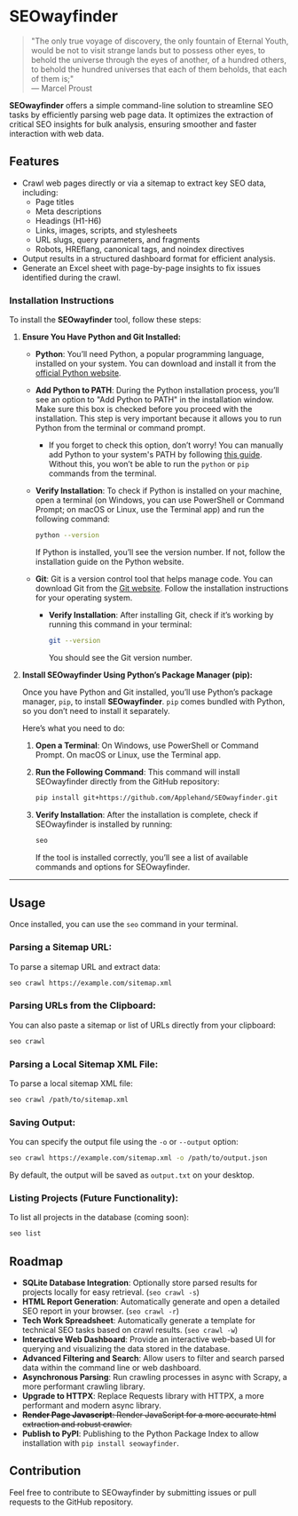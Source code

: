 # SEOwayfinder

> "The only true voyage of discovery, the only fountain of Eternal Youth, would be not to visit strange lands but to possess other eyes, to behold the universe through the eyes of another, of a hundred others, to behold the hundred universes that each of them beholds, that each of them is;"  
> — Marcel Proust

**SEOwayfinder** offers a simple command-line solution to streamline SEO tasks by efficiently parsing web page data. It optimizes the extraction of critical SEO insights for bulk analysis, ensuring smoother and faster interaction with web data.


## Features

- Crawl web pages directly or via a sitemap to extract key SEO data, including:
  - Page titles
  - Meta descriptions
  - Headings (H1-H6)
  - Links, images, scripts, and stylesheets
  - URL slugs, query parameters, and fragments
  - Robots, HREflang, canonical tags, and noindex directives
- Output results in a structured dashboard format for efficient analysis.
- Generate an Excel sheet with page-by-page insights to fix issues identified during the crawl.


### Installation Instructions

To install the **SEOwayfinder** tool, follow these steps:

1. **Ensure You Have Python and Git Installed:**

   - **Python**: You’ll need Python, a popular programming language, installed on your system. You can download and install it from the [official Python website](https://www.python.org/downloads/).

   - **Add Python to PATH**: During the Python installation process, you’ll see an option to "Add Python to PATH" in the installation window. Make sure this box is checked before you proceed with the installation. This step is very important because it allows you to run Python from the terminal or command prompt.

     - If you forget to check this option, don’t worry! You can manually add Python to your system's PATH by following [this guide](https://realpython.com/add-python-to-path/). Without this, you won’t be able to run the `python` or `pip` commands from the terminal.

   - **Verify Installation**: To check if Python is installed on your machine, open a terminal (on Windows, you can use PowerShell or Command Prompt; on macOS or Linux, use the Terminal app) and run the following command:

       ```bash
       python --version
       ```

       If Python is installed, you’ll see the version number. If not, follow the installation guide on the Python website.

   - **Git**: Git is a version control tool that helps manage code. You can download Git from the [Git website](https://git-scm.com/downloads). Follow the installation instructions for your operating system.

     - **Verify Installation**: After installing Git, check if it’s working by running this command in your terminal:

       ```bash
       git --version
       ```

       You should see the Git version number.

2. **Install SEOwayfinder Using Python’s Package Manager (pip):**

   Once you have Python and Git installed, you’ll use Python’s package manager, `pip`, to install **SEOwayfinder**. `pip` comes bundled with Python, so you don’t need to install it separately. 

   Here’s what you need to do:

   1. **Open a Terminal**: On Windows, use PowerShell or Command Prompt. On macOS or Linux, use the Terminal app.

   2. **Run the Following Command**: This command will install SEOwayfinder directly from the GitHub repository:

      ```bash
      pip install git+https://github.com/Applehand/SEOwayfinder.git
      ```

   3. **Verify Installation**: After the installation is complete, check if SEOwayfinder is installed by running:

      ```bash
      seo
      ```

      If the tool is installed correctly, you’ll see a list of available commands and options for SEOwayfinder.

---

## Usage

Once installed, you can use the `seo` command in your terminal.

### Parsing a Sitemap URL:

To parse a sitemap URL and extract data:

```bash
seo crawl https://example.com/sitemap.xml
```

### Parsing URLs from the Clipboard:

You can also paste a sitemap or list of URLs directly from your clipboard:

```bash
seo crawl
```

### Parsing a Local Sitemap XML File:

To parse a local sitemap XML file:

```bash
seo crawl /path/to/sitemap.xml
```

### Saving Output:

You can specify the output file using the `-o` or `--output` option:

```bash
seo crawl https://example.com/sitemap.xml -o /path/to/output.json
```

By default, the output will be saved as `output.txt` on your desktop.

### Listing Projects (Future Functionality):

To list all projects in the database (coming soon):

```bash
seo list
```

## Roadmap

- **SQLite Database Integration**: Optionally store parsed results for projects locally for easy retrieval. (`seo crawl -s`)
- **HTML Report Generation**: Automatically generate and open a detailed SEO report in your browser. (`seo crawl -r`)
- **Tech Work Spreadsheet**: Automatically generate a template for technical SEO tasks based on crawl results. (`seo crawl -w`)
- **Interactive Web Dashboard**: Provide an interactive web-based UI for querying and visualizing the data stored in the database.
- **Advanced Filtering and Search**: Allow users to filter and search parsed data within the command line or web dashboard.
- **Asynchronous Parsing**: Run crawling processes in async with Scrapy, a more performant crawling library.
- **Upgrade to HTTPX**: Replace Requests library with HTTPX, a more performant and modern async library.
- ~~**Render Page Javascript**: Render JavaScript for a more accurate html extraction and robust crawler.~~
- **Publish to PyPI**: Publishing to the Python Package Index to allow installation with `pip install seowayfinder`. 

## Contribution

Feel free to contribute to SEOwayfinder by submitting issues or pull requests to the GitHub repository.
